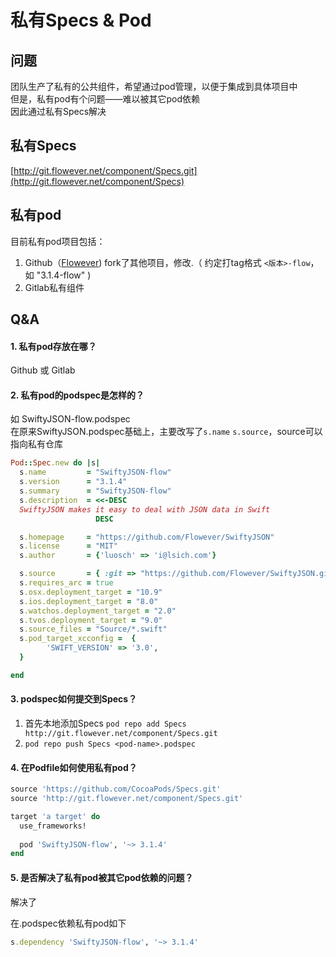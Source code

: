 # 私有Specs & Pod

## 问题
团队生产了私有的公共组件，希望通过pod管理，以便于集成到具体项目中  
但是，私有pod有个问题——难以被其它pod依赖  
因此通过私有Specs解决

## 私有Specs
[http://git.flowever.net/component/Specs.git](http://git.flowever.net/component/Specs)

## 私有pod
目前私有pod项目包括：

1. Github（[Flowever](https://github.com/Flowever)) fork了其他项目，修改.（ 约定打tag格式 `<版本>-flow`，如 "3.1.4-flow" )
2. Gitlab私有组件

## Q&A
#### 1. 私有pod存放在哪？
Github 或 Gitlab

#### 2. 私有pod的podspec是怎样的？

如 SwiftyJSON-flow.podspec  
在原来SwiftyJSON.podspec基础上，主要改写了`s.name` `s.source`，source可以指向私有仓库

```ruby
Pod::Spec.new do |s|
  s.name         = "SwiftyJSON-flow"
  s.version      = "3.1.4"
  s.summary      = "SwiftyJSON-flow"
  s.description  = <<-DESC
  SwiftyJSON makes it easy to deal with JSON data in Swift
                   DESC

  s.homepage     = "https://github.com/Flowever/SwiftyJSON"
  s.license      = "MIT"
  s.author       = {'luosch' => 'i@lsich.com'}

  s.source       = { :git => "https://github.com/Flowever/SwiftyJSON.git", :tag => "#{s.version}-flow" }
  s.requires_arc = true
  s.osx.deployment_target = "10.9"
  s.ios.deployment_target = "8.0"
  s.watchos.deployment_target = "2.0"
  s.tvos.deployment_target = "9.0"
  s.source_files = "Source/*.swift"
  s.pod_target_xcconfig =  {
        'SWIFT_VERSION' => '3.0',
  }

end

```

#### 3. podspec如何提交到Specs？
1. 首先本地添加Specs `pod repo add Specs http://git.flowever.net/component/Specs.git`
2. `pod repo push Specs <pod-name>.podspec`


#### 4. 在Podfile如何使用私有pod？

```ruby
source 'https://github.com/CocoaPods/Specs.git'
source 'http://git.flowever.net/component/Specs.git'

target 'a target' do
  use_frameworks!
  
  pod 'SwiftyJSON-flow', '~> 3.1.4'
end
```

#### 5. 是否解决了私有pod被其它pod依赖的问题？
解决了  

在.podspec依赖私有pod如下

```ruby
s.dependency 'SwiftyJSON-flow', '~> 3.1.4'
```

